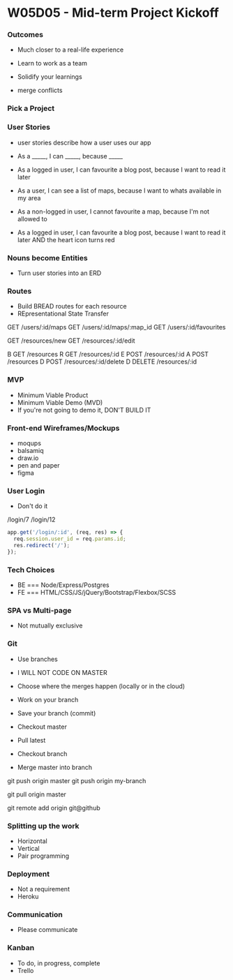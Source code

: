 # W05D05 - Mid-term Project Kickoff

### Outcomes
* Much closer to a real-life experience
* Learn to work as a team
* Solidify your learnings

* merge conflicts

### Pick a Project

### User Stories
* user stories describe how a user uses our app

* As a _____, I can _____, because _____
* As a logged in user, I can favourite a blog post, because I want to read it later
* As a user, I can see a list of maps, because I want to whats available in my area

* As a non-logged in user, I cannot favourite a map, because I'm not allowed to

* As a logged in user, I can favourite a blog post, because I want to read it later AND the heart icon turns red

### Nouns become Entities
* Turn user stories into an ERD

### Routes
* Build BREAD routes for each resource
* REpresentational State Transfer

GET /users/:id/maps
GET /users/:id/maps/:map_id
GET /users/:id/favourites

GET /resources/new
GET /resources/:id/edit

B GET   /resources
R GET   /resources/:id
E POST  /resources/:id
A POST  /resources
D POST  /resources/:id/delete
D DELETE /resources/:id

### MVP
* Minimum Viable Product
* Minimum Viable Demo (MVD)
* If you're not going to demo it, DON'T BUILD IT

### Front-end Wireframes/Mockups
* moqups
* balsamiq
* draw.io
* pen and paper
* figma

### User Login
* Don't do it

/login/7
/login/12

```js
app.get('/login/:id', (req, res) => {
  req.session.user_id = req.params.id;
  res.redirect('/');
});
```

### Tech Choices
* BE === Node/Express/Postgres
* FE === HTML/CSS/JS/jQuery/Bootstrap/Flexbox/SCSS


### SPA vs Multi-page
* Not mutually exclusive

### Git
* Use branches
* I WILL NOT CODE ON MASTER
* Choose where the merges happen (locally or in the cloud)

* Work on your branch

* Save your branch (commit)
* Checkout master
* Pull latest
* Checkout branch
* Merge master into branch

git push origin master
git push origin my-branch

git pull origin master

git remote add origin git@github

### Splitting up the work
* Horizontal
* Vertical
* Pair programming

### Deployment
* Not a requirement
* Heroku

### Communication
* Please communicate

### Kanban
* To do, in progress, complete
* Trello






# 
